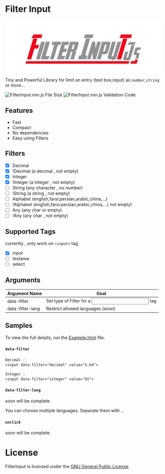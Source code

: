 # Filter Input

<p align="center">
  <img alt="FilterInput" src="https://raw.githubusercontent.com/BaseMax/FilterInputJs/master/image.jpg">
</p>

Tiny and Powerful Library for limit an entry (text box,input) as `number`,`string` or more...

![FilterInput.min.js File Size](https://img.shields.io/badge/Compressed%20Size-1.3KB-blue.svg) ![FilterInput.min.js Validation Code](https://img.shields.io/badge/Validation%20Code-Check-green.svg)


## Features 

  - Fast
  - Compact
  - No dependencies
  - Easy using Filters

## Filters

  - [x] Decimal
  - [x] !Decimal (a decimal , not empty)
  - [x] Integer
  - [x] !Integer (a integer , not empty)
  - [ ] String (any character , no number)
  - [ ] !String (a string , not empty)
  - [ ] Alphabet (english,farsi:persian,arabic,china,...)
  - [ ] !Alphabet (english,farsi:persian,arabic,china,...) not empty!
  - [ ] Any (any char or empty)
  - [ ] !Any (any char , not empty)

## Supported Tags

currently , only work on `<input>` tag.

  - [x] input
  - [ ] textarea
  - [ ] select
  
## Arguments 

| Argument Name  | Goal |
| ------------- | ------------- |
| data-filter  	| Set type of Filter for a <input> tag |
| data-filter-lang  	| Restrict allowed languages (soon) |

## Samples

To view the full details, run the [Example.html](https://github.com/BaseMax/FilterInputJs/blob/master/Example.html) file.

#### `data-filter`

```
Decimal : 
<input data-filter="decimal" value="5.64">
```

```
Integer :
<input data-filter="integer" value="91">
```

#### `data-filter-lang`

soon will be complete.

You can choose multiple languages.
Separate them with `,`.


#### `onclick`

soon will be complete.

# License

FilterInput is licensed under the [GNU General Public License](https://github.com/BaseMax/FilterInputJs/blob/master/LICENSE).
